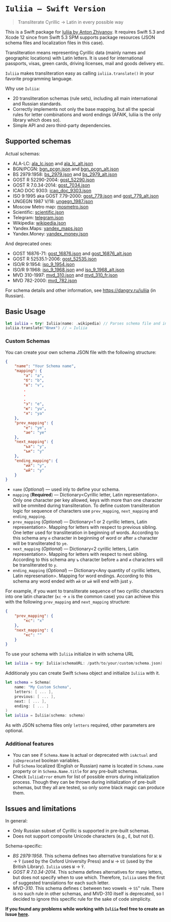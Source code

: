 # `Iuliia — Swift Version`

> Transliterate Cyrillic → Latin in every possible way

This is a Swift package for [Iuliia by Anton Zhiyanov](https://github.com/nalgeon/iuliia). It requires Swift 5.3 and Xcode 12 since from Swift 5.3 SPM supports package resources (JSON schema files and localization files in this case).

Transliteration means representing Cyrillic data (mainly names and geographic locations) with Latin letters. It is used for international passports, visas, green cards, driving licenses, mail and goods delivery etc.

`Iuliia` makes transliteration easy as calling `iuliia.translate()` in your favorite programming language.

Why use `Iuliia`:

-   20 transliteration schemas (rule sets), including all main international and Russian standards.
-   Correctly implements not only the base mapping, but all the special rules for letter combinations and word endings (AFAIK, Iuliia is the only library which does so).
-   Simple API and zero third-party dependencies.

## Supported schemas

Actual schemas:

-   ALA-LC: [ala_lc.json](Sources/Iuliia/Resources/Schemas/ala_lc.json) and [ala_lc_alt.json](Sources/Iuliia/Resources/Schemas/ala_lc_alt.json)
-   BGN/PCGN: [bgn_pcgn.json](Sources/Iuliia/Resources/Schemas/bgn_pcgn.json) and [bgn_pcgn_alt.json](Sources/Iuliia/Resources/Schemas/bgn_pcgn_alt.json)
-   BS 2979:1958: [bs_2979.json](Sources/Iuliia/Resources/Schemas/bs_2979.json) and [bs_2979_alt.json](Sources/Iuliia/Resources/Schemas/bs_2979_alt.json)
-   GOST R 52290-2004: [gost_52290.json](Sources/Iuliia/Resources/Schemas/gost_52290.json)
-   GOST R 7.0.34-2014: [gost_7034.json](Sources/Iuliia/Resources/Schemas/gost_7034.json)
-   ICAO DOC 9303: [icao_doc_9303.json](Sources/Iuliia/Resources/Schemas/icao_doc_9303.json)
-   ISO 9:1995 aka GOST 7.79-2000: [gost_779.json](Sources/Iuliia/Resources/Schemas/gost_779.json) and [gost_779_alt.json](Sources/Iuliia/Resources/Schemas/gost_779_alt.json)
-   UNGEGN 1987 V/18: [ungegn_1987.json](Sources/Iuliia/Resources/Schemas/ungegn_1987.json)
-   Moscow Metro map: [mosmetro.json](Sources/Iuliia/Resources/Schemas/mosmetro.json)
-   Scientific: [scientific.json](Sources/Iuliia/Resources/Schemas/scientific.json)
-   Telegram: [telegram.json](Sources/Iuliia/Resources/Schemas/telegram.json)
-   Wikipedia: [wikipedia.json](Sources/Iuliia/Resources/Schemas/wikipedia.json)
-   Yandex.Maps: [yandex_maps.json](Sources/Iuliia/Resources/Schemas/yandex_maps.json)
-   Yandex.Money: [yandex_money.json](Sources/Iuliia/Resources/Schemas/yandex_money.json)

And deprecated ones:

-   GOST 16876-71: [gost_16876.json](Sources/Iuliia/Resources/Schemas/gost_16876.json) and [gost_16876_alt.json](Sources/Iuliia/Resources/Schemas/gost_16876_alt.json)
-   GOST R 52535.1-2006: [gost_52535.json](Sources/Iuliia/Resources/Schemas/gost_52535.json)
-   ISO/R 9:1954: [iso_9_1954.json](Sources/Iuliia/Resources/Schemas/iso_9_1954.json)
-   ISO/R 9:1968: [iso_9_1968.json](Sources/Iuliia/Resources/Schemas/iso_9_1968.json) and [iso_9_1968_alt.json](Sources/Iuliia/Resources/Schemas/iso_9_1968_alt.json)
-   MVD 310-1997: [mvd_310.json](Sources/Iuliia/Resources/Schemas/mvd_310.json) and [mvd_310_fr.json](Sources/Iuliia/Resources/Schemas/mvd_310_fr.json)
-   MVD 782-2000: [mvd_782.json](Sources/Iuliia/Resources/Schemas/mvd_782.json)

For schema details and other information, see <https://dangry.ru/iuliia> (in Russian).

## Basic Usage

```swift
let iuliia = try! Iuliia(name: .wikipedia) // Parses schema file and initializes Schema
iuliia.translate("Юлия") // → Iuliia
```

### Custom Schemas

You can create your own schema JSON file with the following structure:

```json
{
    "name": "Your Schema name", 
    "mapping": {
        "а": "a",
        "б": "b",
        "в": "v",
        .
        .
        .
        "э": "e",
        "ю": "yu",
        "я": "ya"
    },
    "prev_mapping": {
        "е": "ye",
        "ае": "ye"
    },
    "next_mapping": {
        "ъа": "y",
        "ъи": "y"
    },
    "ending_mapping": {
        "ий": "y",
        "ый": "y"
    }
}
```
- `name` (*Optional*) — used inly to define your schema.
- `mapping` (**Required**) — Dictionary<Cyrillic letter, Latin representation>. Only one character per key allowed, keys with more than one character will be ommited during transliteration. To define custom transliteration logic for sequence of characters use `prev_mapping`, `next_mapping` and `ending_mapping`.
- `prev_mapping` (*Optional*) — Dictionary<1 or 2 cyrillic letters, Latin representation>. Mapping for letters with respect to previous sibling. One letter used for transliteration in beginning of words. According to this schema any `е` character in beginning of word or after `а` character will be transliterated to `ye`.
- `next_mapping` (*Optional*) — Dictionary<2 cyrillic letters, Latin representation>. Mapping for letters with respect to next sibling. According to this schema any `ъ` character before `а` and `и` characters will be transliterated to `y`.
- `ending_mapping` (*Optional*) — Dictionary<Any quantity of cyrillic letters, Latin represenation>. Mapping for word endings. According to this schema any word ended with `ий` or `ый` will end with just `y`.

For example, if you want to transliterate sequence of two cyrillic characters into one latin character (`кс` → `x` is the common case) you can achieve this with the following `prev_mapping` and `next_mapping` structure:

```json
{
    "prev_mapping": {
        "кс": "x"
    },
    "next_mapping": {
        "кс": ""
    }
}
```

To use your schema with `Iuliia` initialize in with schema URL

```swift
let iuliia = try! Iuliia(schemaURL: /path/to/your/custom/schema.json)
```

Additionaly you can create Swift `Schema` object and initialize `Iuliia` with it.

```swift
let schema = Schema(
    name: "My Custom Schema",
    letters: [ ... ],
    previous: [ ... ],
    next: [ ... ],
    ending: [ ... ]
)
let iuliia = Iuliia(schema: schema)
```

As with JSON schema files only `letters` required, other parameters are optional.

### Additional features

- You can see if `Schema.Name` is actual or deprecated with `isActual` and `isDeprecated` boolean variables.
- Full `Schema` localized (English or Russian) name is located in `Schema.name` property or in `Schema.Name.title` for any pre-built schemas.
- Check `IuliiaError` enum for list of possible errors during initialization process. Though they can be thrown during initialization of pre-built schemas, but they all are tested, so only some black magic can produce them. 

## Issues and limitations

In general:

-   Only Russian subset of Cyrillic is supported in pre-built schemas.
-   Does not support composite Unicode characters (e.g., `Ё`, but not `Ё`).

Schema-specific:

-   *BS 2979:1958*. This schema defines two alternative translations for `Ы`: `Ы` → `Ȳ` (used by the Oxford University Press) and `Ы` → `UI` (used by the British Library). `Iuliia` uses `Ы` → `Ȳ`.
-   *GOST R 7.0.34-2014*. This schema defines alternatives for many letters, but does not specify when to use which. Therefore, `Iuliia` uses the first of suggested translations for each such letter.
-   *MVD-310*. This schema defines `С` between two vowels → `SS`" rule. There is no such rule in other schemas, and MVD-310 itself is deprecated, so I decided to ignore this specific rule for the sake of code simplicity.

**If you found any problems while working with `Iuliia` feel free to create an Issue [here](https://github.com/petertretyakov/Iuliia/issues).**

